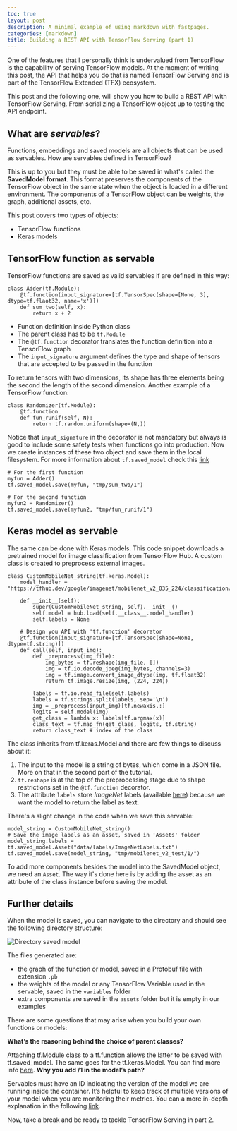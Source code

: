 ```yaml
---
toc: true
layout: post
description: A minimal example of using markdown with fastpages.
categories: [markdown]
title: Building a REST API with TensorFlow Serving (part 1)
---
```


One of the features that I personally think is undervalued from TensorFlow is the capability of serving TensorFlow models. At the moment of writing this post, the API that helps you do that is named TensorFlow Serving and is part of the TensorFlow Extended (TFX) ecosystem.

This post and the following one, will show you how to build a REST API with TensorFlow Serving. From serializing a TensorFlow object up to testing the API endpoint.

## What are *servables*?
Functions, embeddings and saved models are all objects that can be used as servables. How are servables defined in TensorFlow?

This is up to you but they must be able to be saved in what's called the **SavedModel format**. This format preserves the components of the TensorFlow object in the same state when the object is loaded in a different environment. The components of a TensorFlow object can be weights, the graph, additional assets, etc.

This post covers two types of objects:
* TensorFlow functions
* Keras models

## TensorFlow function as servable

TensorFlow functions are saved as valid servables if are defined in this way:
```{python}
class Adder(tf.Module):
    @tf.function(input_signature=[tf.TensorSpec(shape=[None, 3], dtype=tf.flaot32, name='x')])
    def sum_two(self, x):
        return x + 2
```

* Function definition inside Python class
* The parent class has to be `tf.Module`
* The `@tf.function` decorator translates the function definition into a TensorFlow graph
* The `input_signature` argument defines the type and shape of tensors that are accepted to be passed in the function

To return tensors with two dimensions, its shape has three elements being the second the length of the second dimension. Another example of a TensorFlow function:

```{python}
class Randomizer(tf.Module):
    @tf.function
    def fun_runif(self, N):
        return tf.random.uniform(shape=(N,))
```

Notice that `input_signature` in the decorator is not mandatory but always is good to include some safety tests when functions go into production. Now we create instances of these two object and save them in the local filesystem. For more information about `tf.saved_model` check this [link](https://www.tensorflow.org/api_docs/python/tf/saved_model)

```{python}
# For the first function
myfun = Adder()
tf.saved_model.save(myfun, "tmp/sum_two/1")
 
# For the second function
myfun2 = Randomizer()
tf.saved_model.save(myfun2, "tmp/fun_runif/1")
```

## Keras model as servable

The same can be done with Keras models. This code snippet downloads a pretrained model for image classification from TensorFlow Hub. A custom class is created to preprocess external images.

```{python}
class CustomMobileNet_string(tf.keras.Model):
    model_handler = "https://tfhub.dev/google/imagenet/mobilenet_v2_035_224/classification/4"
     
    def __init__(self):
        super(CustomMobileNet_string, self).__init__()
        self.model = hub.load(self.__class__.model_handler)
        self.labels = None
         
    # Design you API with 'tf.function' decorator
    @tf.function(input_signature=[tf.TensorSpec(shape=None, dtype=tf.string)])
    def call(self, input_img):
        def _preprocess(img_file):
            img_bytes = tf.reshape(img_file, [])
            img = tf.io.decode_jpeg(img_bytes, channels=3)
            img = tf.image.convert_image_dtype(img, tf.float32)
            return tf.image.resize(img, (224, 224))
 
        labels = tf.io.read_file(self.labels)
        labels = tf.strings.split(labels, sep='\n')
        img = _preprocess(input_img)[tf.newaxis,:]
        logits = self.model(img)
        get_class = lambda x: labels[tf.argmax(x)]
        class_text = tf.map_fn(get_class, logits, tf.string)
        return class_text # index of the class
```

The class inherits from tf.keras.Model and there are few things to discuss about it:
1. The input to the model is a string of bytes, which come in a JSON file. More on that in the second part of the tutorial.
2. `tf.reshape` is at the top of the preprocessing stage due to shape restrictions set in the `@tf.function` decorator.
3. The attribute `labels` store *ImageNet* labels (available [here](https://storage.googleapis.com/download.tensorflow.org/data/ImageNetLabels.txt)) because we want the model to return the label as text.

There's a slight change in the code when we save this servable:

```{python}
model_string = CustomMobileNet_string()
# Save the image labels as an asset, saved in 'Assets' folder
model_string.labels = tf.saved_model.Asset("data/labels/ImageNetLabels.txt")
tf.saved_model.save(model_string, "tmp/mobilenet_v2_test/1/")
```

To add more components besides the model into the SavedModel object, we need an `Asset`. The way it's done here is by adding the asset as an attribute of the class instance before saving the model.

## Further details

When the model is saved, you can navigate to the directory and should see the following directory structure:

![]({{site.baseurl}}/images/tf_savedmodel_dir.png "Directory saved model")

The files generated are:
* the graph of the function or model, saved in a Protobuf file with extension `.pb`
* the weights of the model or any TensorFlow Variable used in the servable, saved in the `variables` folder
* extra components are saved in the `assets` folder but it is empty in our examples

There are some questions that may arise when you build your own functions or models:

**What’s the reasoning behind the choice of parent classes?**

Attaching tf.Module class to a tf.function allows the latter to be saved with tf.saved_model. The same goes for the tf.keras.Model. You can find more info [here](https://www.tensorflow.org/guide/saved_model#reusing_savedmodels_in_python).
**Why you add /1 in the model’s path?**

Servables must have an ID indicating the version of the model we are running inside the container. It’s helpful to keep track of multiple versions of your model when you are monitoring their metrics. You can a more in-depth explanation in the following [link](https://stackoverflow.com/a/45552938).

Now, take a break and be ready to tackle TensorFlow Serving in part 2.
